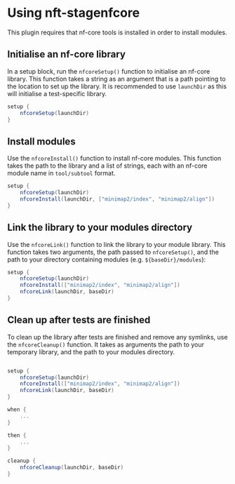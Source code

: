 # Using nft-stagenfcore

This plugin requires that nf-core tools is installed in order to install modules.

## Initialise an nf-core library

In a setup block, run the `nfcoreSetup()` function to initialise an nf-core library. This function takes a string as an argument that is a path pointing to the location to set up the library. It is recommended to use `launchDir` as this will initialise a test-specific library.

```groovy
setup {
    nfcoreSetup(launchDir)
}
```

## Install modules

Use the `nfcoreInstall()` function to install nf-core modules. This function takes the path to the library and a list of strings, each with an nf-core module name in `tool/subtool` format.

```groovy
setup {
    nfcoreSetup(launchDir)
    nfcoreInstall(launchDir, ["minimap2/index", "minimap2/align"])
}
```

## Link the library to your modules directory

Use the `nfcoreLink()` function to link the library to your module library. This function takes two arguments, the path passed to `nfcoreSetup()`, and the path to your directory containing modules (e.g. `${baseDir}/modules`):

```groovy
setup {
    nfcoreSetup(launchDir)
    nfcoreInstall(["minimap2/index", "minimap2/align"])
    nfcoreLink(launchDir, baseDir)
}
```

## Clean up after tests are finished

To clean up the library after tests are finished and remove any symlinks, use the `nfcoreCleanup()` function. It takes as arguments the path to your temporary library, and the path to your modules directory.

```groovy

setup {
    nfcoreSetup(launchDir)
    nfcoreInstall(["minimap2/index", "minimap2/align"])
    nfcoreLink(launchDir, baseDir)
}

when {
    ...
}

then {
    ...
}

cleanup {
    nfcoreCleanup(launchDir, baseDir)
}

```

